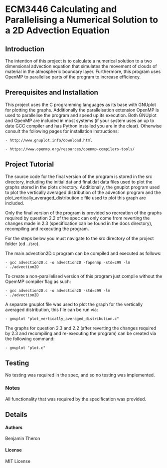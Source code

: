 # ECM3446 Calculating and Parallelising a Numerical Solution to a 2D Advection Equation

## Introduction
The intention of this project is to calculate a numerical solution to a two dimensional advection equation that simulates the movement of clouds of material in the atmospheric boundary layer. Furthermore, this program uses OpenMP to parallelise parts of the program to increase efficiency.

## Prerequisites and Installation

This project uses the C programming languages as its base with GNUplot for plotting the graphs. Additionally the paralleisation extension OpenMP is used to parallelise the program and speed up its execution. Both GNUplot and OpenMP are included in most systems (if your system uses an up to date GCC compiler and has Python installed you are in the clear). Otherwise consult the following pages for installation instructions:

    - http://www.gnuplot.info/download.html

    - https://www.openmp.org/resources/openmp-compilers-tools/

## Project Tutorial
The source code for the final version of the program is stored in the src directory, including the initial.dat and final.dat data files used to plot the graphs stored in the plots directory. Additionally, the gnuplot program used to plot the vertically averaged distribution of the advection program and the plot_vertically_averaged_distribution.c file used to plot this graph are included.

Only the final version of the program is provided so recreation of the graphs required by question 2.2 of the spec can only come from reverting the changes made in 2.3 (specification can be found in the docs directory), recompiling and rexecuting the program.

For the steps below you must navigate to the src directory of the project folder (cd ../src).

The main advection2D.c program can be compiled and executed as follows:

    - gcc advection2D.c -o advection2D -fopenmp -std=c99 -lm
    - ./advection2D
    
To create a non-parallelised version of this program just compile without the OpemMP compiler flag as such:

    - gcc advection2D.c -o advection2D -std=c99 -lm
    - ./advection2D
    
A separate gnuplot file was used to plot the graph for the vertically averaged distribution, this file can be run via:

    - gnuplot "plot_vertically_averaged_distribution.c"
    
The graphs for question 2.3 and 2.2 (after reverting the changes required by 2.3 and recompiling and re-executing the program) can be created via the following command:

    - gnuplot "plot.c"

## Testing
No testing was required in the spec, and so no testing was implemented.

### Notes
All functionality that was required by the specification was provided.

## Details

#### Authors
Benjamin Theron

#### License
MIT License

